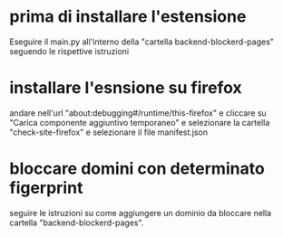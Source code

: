 # prima di installare l'estensione 

Eseguire il main.py all'interno della "cartella backend-blockerd-pages" seguendo le rispettive istruzioni 


# installare l'esnsione su firefox

andare nell'url "about:debugging#/runtime/this-firefox" e cliccare su "Carica componente aggiuntivo temporaneo" e selezionare la cartella "check-site-firefox" e selezionare il file manifest.json

# bloccare domini con determinato figerprint

seguire le istruzioni su come aggiungere un dominio da bloccare nella cartella "backend-blockerd-pages".
